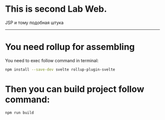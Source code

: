 # This is second Lab Web. 
JSP и тому подобная штука

---
# You need rollup for assembling
You need to exec follow command in terminal:

```bash
npm install --save-dev svelte rollup-plugin-svelte
```
# Then you can build project follow command:
```bash
npm run build
```